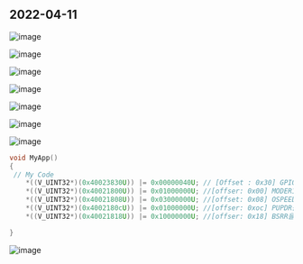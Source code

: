 ## 2022-04-11

![image](https://user-images.githubusercontent.com/61939286/173378755-a06e5efe-3f80-4d6e-9971-58245240c429.png)  

![image](https://user-images.githubusercontent.com/61939286/173378785-a740cd2c-763e-4ddd-a22f-aa928d7f80b8.png)  

![image](https://user-images.githubusercontent.com/61939286/173378812-79f91b1f-0536-44c2-835b-e51990795d69.png)  

![image](https://user-images.githubusercontent.com/61939286/173378826-fc6b5ec3-a20b-4004-8304-b36e99c32588.png)  

![image](https://user-images.githubusercontent.com/61939286/173378893-3cc12d43-ded7-447c-8e7b-eb621f420708.png)  

![image](https://user-images.githubusercontent.com/61939286/173379029-6a47698f-2102-4aac-b992-f953f25547c5.png)  

![image](https://user-images.githubusercontent.com/61939286/173379051-08d96c32-522b-429a-8a89-f92bda307656.png)  

```c
void MyApp()
{
 // My Code
	*((V_UINT32*)(0x40023830U)) |= 0x00000040U; // [Offset : 0x30] GPIOG EN를 Clock Enable(01)로 설정 (6번비트)
	*((V_UINT32*)(0x40021800U)) |= 0x01000000U; //[offser: 0x00] MODER12를 output 모드(01)을 설정
	*((V_UINT32*)(0x40021808U)) |= 0x03000000U; //[offset: 0x08] OSPEEDR를 veryhigh(11)로 설정
	*((V_UINT32*)(0x4002180cU)) |= 0x01000000U; //[offser: 0xoc] PUPDR를 pull up(01)을 설정
	*((V_UINT32*)(0x40021818U)) |= 0x10000000U; //[offser: 0x18] BSRR을 reset

}
```

![image](https://user-images.githubusercontent.com/61939286/173379131-1a5f007c-5dec-40c3-a7e3-98eb3bb20fb5.png)
